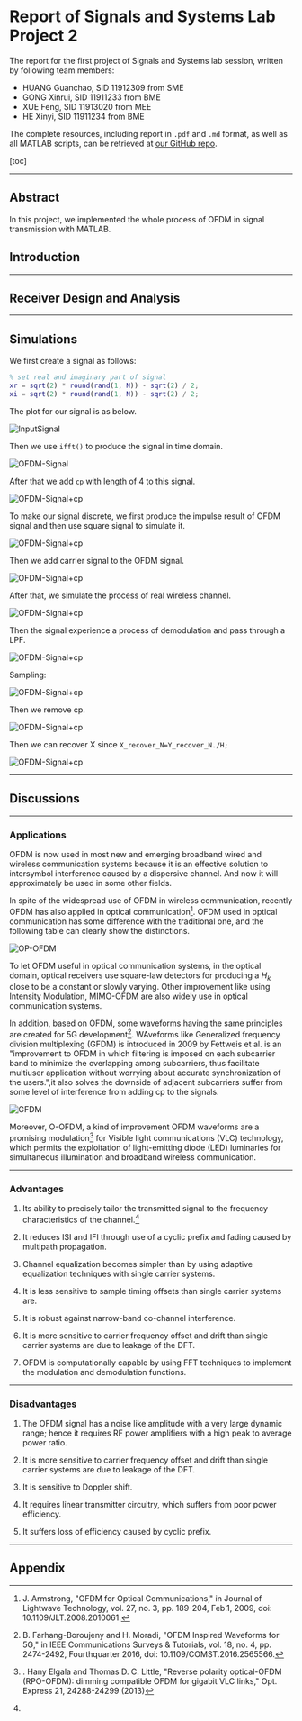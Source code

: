 # Report of Signals and Systems Lab Project 2

The report for the first project of Signals and Systems lab session, written by following team members:

- HUANG Guanchao, SID 11912309 from SME
- GONG Xinrui, SID 11911233 from BME
- XUE Feng, SID 11913020 from MEE
- HE Xinyi, SID 11911234 from BME

The complete resources, including report in `.pdf` and `.md` format, as well as all MATLAB scripts, can be retrieved at [our GitHub repo](https://github.com/SamuelHuang2019/ss-project).

[toc]

---

## Abstract

In this project, we implemented the whole process of OFDM in signal transmission with MATLAB.

## Introduction

---


## Receiver Design and Analysis

---

## Simulations

We first create a signal as follows:

```matlab
% set real and imaginary part of signal
xr = sqrt(2) * round(rand(1, N)) - sqrt(2) / 2; 
xi = sqrt(2) * round(rand(1, N)) - sqrt(2) / 2;
```

The plot for our signal is as below.

![InputSignal](figures/OriginalSignal.png)

Then we use `ifft()` to produce the signal in time domain.  

![OFDM-Signal](figures/OFDM_Signal.png)

After that we add `cp` with length of 4 to this signal.

![OFDM-Signal+cp](figures/OFDM_Signal+cp.png)

To make our signal discrete, we first produce the impulse result of OFDM signal and then use square signal to simulate it.

![OFDM-Signal+cp](figures/CT_impulse_square.png)

Then we add carrier signal to the OFDM signal.

![OFDM-Signal+cp](figures/CT_AM_Signal.png)

After that, we simulate the process of real wireless channel.

![OFDM-Signal+cp](figures/CT_transmit.png)

Then the signal experience a process of demodulation and pass through a LPF.

![OFDM-Signal+cp](figures/Demodulation.png)

Sampling:

![OFDM-Signal+cp](figures/sampling.png)

Then we remove cp.

![OFDM-Signal+cp](figures/remove_cp.png)

Then we can recover X since `X_recover_N=Y_recover_N./H;`

![OFDM-Signal+cp](figures/recover.png)

---

## Discussions

---

### Applications

OFDM is now used in most new and emerging broadband wired and wireless communication systems because it is an effective solution to intersymbol interference caused by a dispersive channel. And now it will approximately be used in some other fields.

In spite of the widespread use of OFDM in wireless communication, recently OFDM has also applied in optical communication[^Armstrong]. OFDM used in optical communication has some difference with the traditional one, and the following table can clearly show the distinctions.

[^Armstrong]:J. Armstrong, "OFDM for Optical Communications," in Journal of Lightwave Technology, vol. 27, no. 3, pp. 189-204, Feb.1, 2009, doi: 10.1109/JLT.2008.2010061.

![OP-OFDM](figures/OP_OFDM.png)

To let OFDM useful in optical communication systems, in the optical domain, optical receivers use square-law detectors for producing a $H_k$ close to be a constant or slowly varying. Other improvement like using Intensity Modulation, MIMO-OFDM are also widely use in optical communication systems.

In addition, based on OFDM, some waveforms having the same principles are created for 5G development[^Moradi]. WAveforms like Generalized frequency division multiplexing (GFDM) is introduced in 2009 by Fettweis et al. is an "improvement to OFDM in which filtering is imposed on each subcarrier band to minimize the overlapping among subcarriers, thus facilitate multiuser application without worrying about accurate synchronization of the users.",it also solves the downside of adjacent subcarriers suffer from some level of interference from adding cp to the signals.

[^Moradi]:B. Farhang-Boroujeny and H. Moradi, "OFDM Inspired Waveforms for 5G," in IEEE Communications Surveys & Tutorials, vol. 18, no. 4, pp. 2474-2492, Fourthquarter 2016, doi: 10.1109/COMST.2016.2565566.

![GFDM](figures/GFDM.png)

Moreover, O-OFDM, a kind of improvement OFDM waveforms are a promising modulation[^Elgala] for Visible light communications (VLC) technology, which permits the exploitation of light-emitting diode (LED) luminaries for simultaneous illumination and broadband wireless communication.

[^Elgala]:. Hany Elgala and Thomas D. C. Little, "Reverse polarity optical-OFDM (RPO-OFDM): dimming compatible OFDM for gigabit VLC links," Opt. Express 21, 24288-24299 (2013)

---

### Advantages

1. Its ability to precisely tailor the transmitted signal to the frequency characteristics of the channel.[^Ballal]

[^Ballal]:

2. It reduces ISI and IFI through use of a cyclic prefix and fading caused by multipath propagation.

3. Channel equalization becomes simpler than by using
adaptive equalization techniques with single carrier
systems. 

4. It is less sensitive to sample timing offsets than single carrier systems are. 

5. It is robust against narrow-band co-channel interference. 

6. It is more sensitive to carrier frequency offset and drift than single carrier systems are due to leakage of the DFT.

7. OFDM is computationally capable by using FFT
techniques to implement the modulation and demodulation functions. 

---

### Disadvantages

1. The OFDM signal has a noise like amplitude with a very large dynamic range; hence it requires RF power
amplifiers with a high peak to average power ratio.

2. It is more sensitive to carrier frequency offset and drift than single carrier systems are due to leakage of the DFT.

3. It is sensitive to Doppler shift.

4. It requires linear transmitter circuitry, which suffers from poor power efficiency.

5. It suffers loss of efficiency caused by cyclic prefix. 

---

## Appendix
